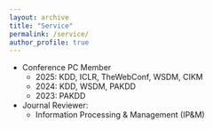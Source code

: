 ```yaml
---
layout: archive
title: "Service"
permalink: /service/
author_profile: true
---
```


* Conference PC Member
  * 2025: KDD, ICLR, TheWebConf, WSDM, CIKM
  * 2024: KDD, WSDM, PAKDD 
  * 2023: PAKDD
* Journal Reviewer:
    * Information Processing & Management (IP&M)